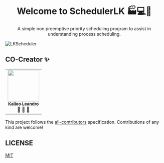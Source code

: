 <h1 align="center">Welcome to SchedulerLK 🏭💻📅 </h1>
<p align="center">
  A simple non preemptive priority scheduling program to assist in understanding process scheduling.
</p>

![LKScheduler](https://i.imgur.com/MlqZuqO.png)

## CO-Creator  ✨

<!-- ALL-CONTRIBUTORS-LIST:START - Do not remove or modify this section -->
<!-- prettier-ignore-start -->
<!-- markdownlint-disable -->
<table>
  <tr>
    <td align="center"><a href="https://github.com/Kazehana-br"><img src="https://avatars.githubusercontent.com/u/61745254?v=3" width="100px;" alt=""/><br /><sub><b>Kalleo Leandro</b></sub></a><br /><a title="Documentation">📖</a> <a title="Reviewed Pull Requests">👀</a> <a href="#talk-kentcdodds" title="Talks">📢</a></td>
  </tr>
</table>

<!-- markdownlint-enable -->
<!-- prettier-ignore-end -->
<!-- ALL-CONTRIBUTORS-LIST:END -->

This project follows the [all-contributors](https://allcontributors.org) specification.
Contributions of any kind are welcome!

## LICENSE

[MIT](LICENSE)
